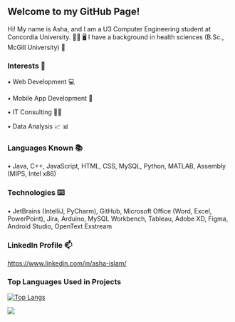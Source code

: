 ## Welcome to my GitHub Page!


Hi! My name is Asha, and I am a U3 Computer Engineering student at Concordia University. 🙋‍♀️ 🖥️ I have a background in health sciences (B.Sc., McGill University) 💉


### Interests 💙

• Web Development 💻

• Mobile App Development 📱

• IT Consulting 👩‍💼

• Data Analysis 📈 📊


### Languages Known 📚

• Java, C++, JavaScript, HTML, CSS, MySQL, Python, MATLAB, Assembly (MIPS, Intel x86)

### Technologies ⌨️

• JetBrains (IntelliJ, PyCharm), GitHub, Microsoft Office (Word, Excel, PowerPoint), Jira, Arduino, MySQL Workbench, Tableau, Adobe XD, Figma, Android Studio, OpenText Exstream


### LinkedIn Profile 📫
https://www.linkedin.com/in/asha-islam/

### Top Languages Used in Projects
[![Top Langs](https://github-readme-stats.vercel.app/api/top-langs/?username=asha97&theme=tokyonight)](https://github.com/asha97/github-readme-stats)


![](https://komarev.com/ghpvc/?username=asha97&color=ff69b4)

